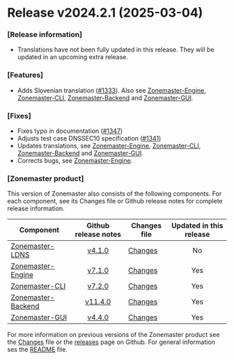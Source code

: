 # Release v2024.2.1 (2025-03-04)

### \[Release information\]
 - Translations have not been fully updated in this release. They will be updated in an upcoming extra release.

### \[Features\]
- Adds Slovenian translation ([#1333]). Also see [Zonemaster-Engine], [Zonemaster-CLI],  [Zonemaster-Backend] and [Zonemaster-GUI].

### \[Fixes\]
- Fixes typo in documentation ([#1347])
- Adjusts test case DNSSEC10 specification ([#1341])
- Updates translations, see [Zonemaster-Engine], [Zonemaster-CLI], [Zonemaster-Backend] and [Zonemaster-GUI].
- Corrects bugs, see [Zonemaster-Engine].

### \[Zonemaster product\]
This version of Zonemaster also consists of the following components. For each component, see its Changes file or Github release notes for complete release information.

Component            | Github release notes   | Changes file               | Updated in this release
---------------------|:----------------------:|----------------------------|:----------------------:
[Zonemaster-LDNS]    | [v4.1.0][ldns-tag]     | [Changes][ldns-Changes]    | No
[Zonemaster-Engine]  | [v7.1.0][engine-tag]   | [Changes][engine-Changes]  | Yes
[Zonemaster-CLI]     | [v7.2.0][cli-tag]      | [Changes][cli-Changes]     | Yes
[Zonemaster-Backend] | [v11.4.0][backend-tag] | [Changes][backend-Changes] | Yes
[Zonemaster-GUI]     | [v4.4.0][gui-tag]      | [Changes][gui-Changes]     | Yes

For more information on previous versions of the Zonemaster product see the [Changes][zonemaster-Changes] file or the [releases] page on Github. For general information ses the [README] file.

[README]: https://github.com/zonemaster/zonemaster/blob/master/README.md
[releases]: https://github.com/zonemaster/zonemaster/releases

[ldns-tag]: https://github.com/zonemaster/zonemaster-ldns/releases/tag/v4.1.0
[engine-tag]: https://github.com/zonemaster/zonemaster-engine/releases/tag/v7.1.0
[cli-tag]: https://github.com/zonemaster/zonemaster-cli/releases/tag/v7.2.0
[backend-tag]: https://github.com/zonemaster/zonemaster-backend/releases/tag/v11.4.0
[gui-tag]: https://github.com/zonemaster/zonemaster-gui/releases/tag/v4.4.0

[zonemaster-Changes]: https://github.com/zonemaster/zonemaster/blob/master/Changes
[ldns-Changes]: https://github.com/zonemaster/zonemaster-ldns/blob/master/Changes
[engine-Changes]: https://github.com/zonemaster/zonemaster-engine/blob/master/Changes
[cli-Changes]: https://github.com/zonemaster/zonemaster-cli/blob/master/Changes
[backend-Changes]: https://github.com/zonemaster/zonemaster-backend/blob/master/Changes
[gui-Changes]: https://github.com/zonemaster/zonemaster-gui/blob/master/Changes

[Zonemaster-LDNS]: https://github.com/zonemaster/zonemaster-ldns
[Zonemaster-Engine]: https://github.com/zonemaster/zonemaster-engine
[Zonemaster-CLI]: https://github.com/zonemaster/zonemaster-cli
[Zonemaster-Backend]: https://github.com/zonemaster/zonemaster-backend
[Zonemaster-GUI]: https://github.com/zonemaster/zonemaster-gui

[#1333]:    https://github.com/zonemaster/zonemaster/pull/1333
[#1347]:    https://github.com/zonemaster/zonemaster/pull/1347
[#1341]:    https://github.com/zonemaster/zonemaster/pull/1341
